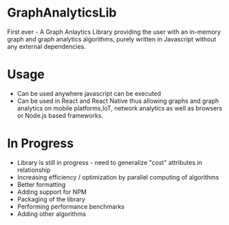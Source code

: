 # GraphAnalyticsLib
First ever - A Graph Anlaytics Library providing the user with an in-memory graph and graph analytics algorithms, purely written in Javascript without any external dependencies.



# Usage
- Can be used anywhere javascript can be executed
- Can be used in React and React Native thus allowing graphs and graph analytics on mobile platforms,IoT, network analytics as well as browsers or Node.js based frameworks.



# In Progress
- Library is still in progress - need to generalize "cost" attributes in relationship
- Increasing efficiency / optimization by parallel computing of algorithms
- Better formatting
- Adding support for NPM
- Packaging of the library
- Performing performance benchmarks
- Adding other algorithms

